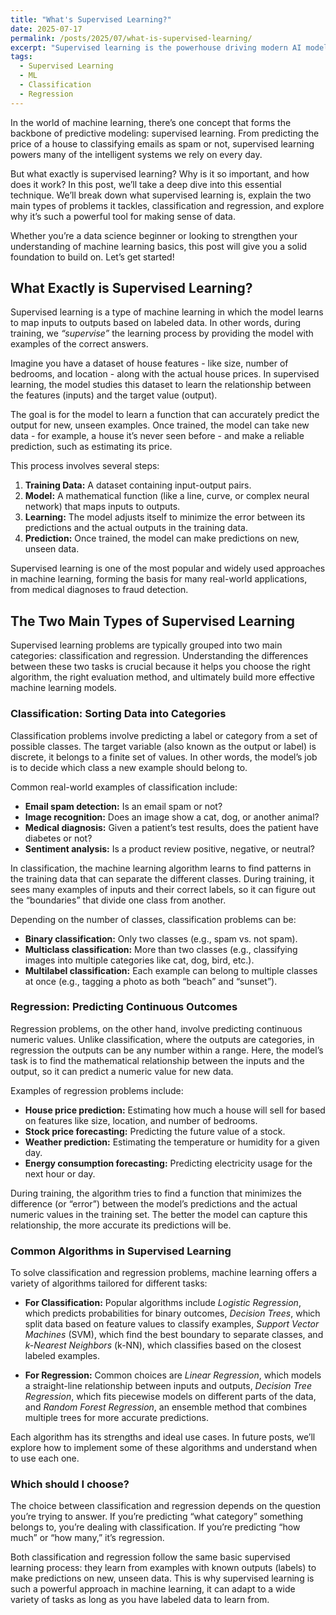 ```yaml
---
title: "What's Supervised Learning?"
date: 2025-07-17
permalink: /posts/2025/07/what-is-supervised-learning/
excerpt: "Supervised learning is the powerhouse driving modern AI models — but what exactly is it, and how does it turn data into decisions? In this post, we’ll reveal the difference between classification and regression, and show you how these techniques fuel everything from spam filters to stock predictions! Dive in and learn how to make your data work for you!"
tags:
  - Supervised Learning
  - ML
  - Classification
  - Regression
---
```


In the world of machine learning, there’s one concept that forms the backbone of predictive modeling: supervised learning. From predicting the price of a house to classifying emails as spam or not, supervised learning powers many of the intelligent systems we rely on every day.

But what exactly is supervised learning? Why is it so important, and how does it work? In this post, we’ll take a deep dive into this essential technique. We’ll break down what supervised learning is, explain the two main types of problems it tackles, classification and regression, and explore why it’s such a powerful tool for making sense of data.

Whether you’re a data science beginner or looking to strengthen your understanding of machine learning basics, this post will give you a solid foundation to build on. Let’s get started!

## What Exactly is Supervised Learning?

Supervised learning is a type of machine learning in which the model learns to map inputs to outputs based on labeled data. In other words, during training, we *“supervise”* the learning process by providing the model with examples of the correct answers.

Imagine you have a dataset of house features - like size, number of bedrooms, and location - along with the actual house prices. In supervised learning, the model studies this dataset to learn the relationship between the features (inputs) and the target value (output).

The goal is for the model to learn a function that can accurately predict the output for new, unseen examples. Once trained, the model can take new data - for example, a house it’s never seen before - and make a reliable prediction, such as estimating its price.

This process involves several steps:
1. **Training Data:** A dataset containing input-output pairs.
2. **Model:** A mathematical function (like a line, curve, or complex neural network) that maps inputs to outputs.
3. **Learning:** The model adjusts itself to minimize the error between its predictions and the actual outputs in the training data.
4. **Prediction:** Once trained, the model can make predictions on new, unseen data.

Supervised learning is one of the most popular and widely used approaches in machine learning, forming the basis for many real-world applications, from medical diagnoses to fraud detection.


## The Two Main Types of Supervised Learning

Supervised learning problems are typically grouped into two main categories: classification and regression. Understanding the differences between these two tasks is crucial because it helps you choose the right algorithm, the right evaluation method, and ultimately build more effective machine learning models.


### Classification: Sorting Data into Categories

Classification problems involve predicting a label or category from a set of possible classes. The target variable (also known as the output or label) is discrete, it belongs to a finite set of values. In other words, the model’s job is to decide which class a new example should belong to.

Common real-world examples of classification include:

- **Email spam detection:** Is an email spam or not?
- **Image recognition:** Does an image show a cat, dog, or another animal?
- **Medical diagnosis:** Given a patient’s test results, does the patient have diabetes or not?
- **Sentiment analysis:** Is a product review positive, negative, or neutral?

In classification, the machine learning algorithm learns to find patterns in the training data that can separate the different classes. During training, it sees many examples of inputs and their correct labels, so it can figure out the “boundaries” that divide one class from another.

Depending on the number of classes, classification problems can be:
- **Binary classification:** Only two classes (e.g., spam vs. not spam).
- **Multiclass classification:** More than two classes (e.g., classifying images into multiple categories like cat, dog, bird, etc.).
- **Multilabel classification:** Each example can belong to multiple classes at once (e.g., tagging a photo as both “beach” and “sunset”).


### Regression: Predicting Continuous Outcomes

Regression problems, on the other hand, involve predicting continuous numeric values. Unlike classification, where the outputs are categories, in regression the outputs can be any number within a range. Here, the model’s task is to find the mathematical relationship between the inputs and the output, so it can predict a numeric value for new data.

Examples of regression problems include:

- **House price prediction:** Estimating how much a house will sell for based on features like size, location, and number of bedrooms.
- **Stock price forecasting:** Predicting the future value of a stock.
- **Weather prediction:** Estimating the temperature or humidity for a given day.
- **Energy consumption forecasting:** Predicting electricity usage for the next hour or day.

During training, the algorithm tries to find a function that minimizes the difference (or “error”) between the model’s predictions and the actual numeric values in the training set. The better the model can capture this relationship, the more accurate its predictions will be.

### Common Algorithms in Supervised Learning
To solve classification and regression problems, machine learning offers a variety of algorithms tailored for different tasks:

- **For Classification:** Popular algorithms include *Logistic Regression*, which predicts probabilities for binary outcomes, *Decision Trees*, which split data based on feature values to classify examples, *Support Vector Machines* (SVM), which find the best boundary to separate classes, and *k-Nearest Neighbors* (k-NN), which classifies based on the closest labeled examples.

- **For Regression:** Common choices are *Linear Regression*, which models a straight-line relationship between inputs and outputs, *Decision Tree Regression*, which fits piecewise models on different parts of the data, and *Random Forest Regression*, an ensemble method that combines multiple trees for more accurate predictions.

Each algorithm has its strengths and ideal use cases. In future posts, we’ll explore how to implement some of these algorithms and understand when to use each one.

### Which should I choose?

The choice between classification and regression depends on the question you’re trying to answer. If you’re predicting “what category” something belongs to, you’re dealing with classification. If you’re predicting “how much” or “how many,” it’s regression.

Both classification and regression follow the same basic supervised learning process: they learn from examples with known outputs (labels) to make predictions on new, unseen data. This is why supervised learning is such a powerful approach in machine learning, it can adapt to a wide variety of tasks as long as you have labeled data to learn from.

<!-- ## What's next?

In this post, we’ve laid the groundwork by exploring what supervised learning is and the key differences between classification and regression. But there’s so much more to discover!

In upcoming posts, we’ll dive deeper and bring these concepts to life with hands-on examples and practical applications. Whether you’re just starting out or looking to sharpen your skills, these examples will give you the practical tools you need to build your own predictive models.

Stay tuned for the next posts, where we’ll roll up our sleeves and start building our first supervised learning models! -->